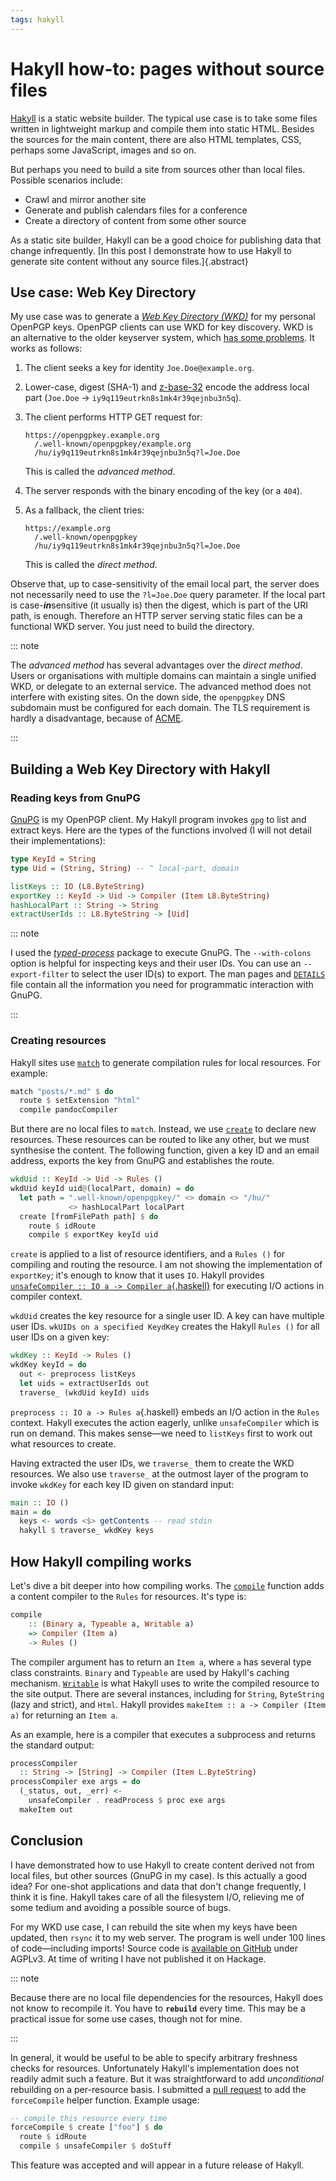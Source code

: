 ```yaml
---
tags: hakyll
---
```


# Hakyll how-to: pages without source files

[Hakyll][] is a static website builder.  The typical use case is to
take some files written in lightweight markup and compile them into
static HTML.  Besides the sources for the main content, there are
also HTML templates, CSS, perhaps some JavaScript, images and so on.

But perhaps you need to build a site from sources other than local
files.  Possible scenarios include:

- Crawl and mirror another site
- Generate and publish calendars files for a conference
- Create a directory of content from some other source

As a static site builder, Hakyll can be a good choice for publishing
data that change infrequently.  [In this post I demonstrate how to
use Hakyll to generate site content without any source
files.]{.abstract}

[Hakyll]: https://jaspervdj.be/hakyll/


## Use case: Web Key Directory

My use case was to generate a [*Web Key Directory (WKD)*][wkd] for
my personal OpenPGP keys.  OpenPGP clients can use WKD for key
discovery.  WKD is an alternative to the older keyserver system, which
[has some problems][].  It works as follows:

1. The client seeks a key for identity `Joe.Doe@example.org`.

2. Lower-case, digest (SHA-1) and [z-base-32][] encode the address
   local part (`Joe.Doe` → `iy9q119eutrkn8s1mk4r39qejnbu3n5q`).

3. The client performs HTTP GET request for:

   ```
   https://openpgpkey.example.org
     /.well-known/openpgpkey/example.org
     /hu/iy9q119eutrkn8s1mk4r39qejnbu3n5q?l=Joe.Doe
   ```

   This is called the *advanced method*.

4. The server responds with the binary encoding of the key (or a
   `404`).

5. As a fallback, the client tries:

   ```
   https://example.org
     /.well-known/openpgpkey
     /hu/iy9q119eutrkn8s1mk4r39qejnbu3n5q?l=Joe.Doe
   ```

   This is called the *direct method*.

Observe that, up to case-sensitivity of the email local part, the
server does not necessarily need to use the `?l=Joe.Doe` query
parameter.  If the local part is case-***in***sensitive (it usually is)
then the digest, which is part of the URI path, is enough.
Therefore an HTTP server serving static files can be a functional
WKD server.  You just need to build the directory.

[wkd]: https://wiki.gnupg.org/WKD
[has some problems]: https://gist.github.com/rjhansen/67ab921ffb4084c865b3618d6955275f
[z-base-32]: https://philzimmermann.com/docs/human-oriented-base-32-encoding.txt

::: note

The *advanced method* has several advantages over the *direct
method*.  Users or organisations with multiple domains can maintain
a single unified WKD, or delegate to an external service.  The
advanced method does not interfere with existing sites.  On the down
side, the `openpgpkey` DNS subdomain must be configured for each
domain.  The TLS requirement is hardly a disadvantage, because of
[ACME][].

[ACME]: https://en.wikipedia.org/wiki/Automated_Certificate_Management_Environment

:::

## Building a Web Key Directory with Hakyll

### Reading keys from GnuPG

[GnuPG][] is my OpenPGP client.  My Hakyll program invokes `gpg` to
list and extract keys.  Here are the types of the functions involved
(I will not detail their implementations):

```haskell
type KeyId = String
type Uid = (String, String) -- ^ local-part, domain

listKeys :: IO (L8.ByteString)
exportKey :: KeyId -> Uid -> Compiler (Item L8.ByteString)
hashLocalPart :: String -> String
extractUserIds :: L8.ByteString -> [Uid]
```

::: note

I used the [*typed-process*][hackage-typed-process] package to
execute GnuPG.  The `--with-colons` option is helpful for inspecting
keys and their user IDs.  You can use an `--export-filter` to select
the user ID(s) to export.  The man pages and [`DETAILS`][DETAILS]
file contain all the information you need for programmatic
interaction with GnuPG.

:::

[GnuPG]: https://gnupg.org/
[DETAILS]: https://github.com/gpg/gnupg/blob/master/doc/DETAILS
[hackage-typed-process]: https://hackage.haskell.org/package/typed-process


### Creating resources

Hakyll sites use [`match`][match] to generate compilation rules
for local resources.  For example:

```haskell
match "posts/*.md" $ do
  route $ setExtension "html"
  compile pandocCompiler
```

[match]: https://hackage.haskell.org/package/hakyll-4.14.0.0/docs/Hakyll-Core-Rules.html#v:match

But there are no local files to `match`.  Instead, we use
[`create`][create] to declare new resources.  These resources can be
routed to like any other, but we must synthesise the content.  The
following function, given a key ID and an email address, exports the
key from GnuPG and establishes the route.

```haskell
wkdUid :: KeyId -> Uid -> Rules ()
wkdUid keyId uid@(localPart, domain) = do
  let path = ".well-known/openpgpkey/" <> domain <> "/hu/"
             <> hashLocalPart localPart
  create [fromFilePath path] $ do
    route $ idRoute
    compile $ exportKey keyId uid
```

`create` is applied to a list of resource identifiers, and a `Rules
()` for compiling and routing the resource.  I am not showing the
implementation of `exportKey`; it's enough to know that it uses
`IO`.  Hakyll provides [`unsafeCompiler :: IO a -> Compiler
a`{.haskell}][unsafeCompiler] for executing I/O actions in compiler
context.

[create]: https://hackage.haskell.org/package/hakyll-4.14.0.0/docs/Hakyll-Core-Rules.html#v:create
[unsafeCompiler]: https://hackage.haskell.org/package/hakyll-4.14.0.0/docs/Hakyll-Core-Compiler.html#v:unsafeCompiler

`wkdUid` creates the key resource for a single user ID.  A key can
have multiple user IDs.  `wkUIDs on a specified KeydKey` creates the
Hakyll `Rules ()` for all user IDs on a given key:

```haskell
wkdKey :: KeyId -> Rules ()
wkdKey keyId = do
  out <- preprocess listKeys
  let uids = extractUserIds out
  traverse_ (wkdUid keyId) uids
```

`preprocess :: IO a -> Rules a`{.haskell} embeds an I/O action in
the `Rules` context.  Hakyll executes the action eagerly, unlike
`unsafeCompiler` which is run on demand.  This makes sense—we need
to `listKeys` first to work out what resources to create.

Having extracted the user IDs, we `traverse_` them to create the WKD
resources.  We also use `traverse_` at the outmost layer of the
program to invoke `wkdKey` for each key ID given on standard input:

```haskell
main :: IO ()
main = do
  keys <- words <$> getContents -- read stdin
  hakyll $ traverse_ wkdKey keys
```

## How Hakyll compiling works

Let's dive a bit deeper into how compiling works.  The
[`compile`][compile] function adds a content compiler to the `Rules`
for resources.  It's type is:

```haskell
compile
    :: (Binary a, Typeable a, Writable a)
    => Compiler (Item a)
    -> Rules ()
```

The compiler argument has to return an `Item a`, where `a` has
several type class constraints.  `Binary` and `Typeable` are used by
Hakyll's caching mechanism.  [`Writable`][Writable] is what Hakyll
uses to write the compiled resource to the site output.  There are
several instances, including for `String`, `ByteString` (lazy and
strict), and `Html`.  Hakyll provides `makeItem :: a -> Compiler
(Item a)` for returning an `Item a`.

As an example, here is a compiler that executes a subprocess and
returns the standard output:

```haskell
processCompiler
  :: String -> [String] -> Compiler (Item L.ByteString)
processCompiler exe args = do
  (_status, out, _err) <-
    unsafeCompiler . readProcess $ proc exe args
  makeItem out
```

[compile]: https://hackage.haskell.org/package/hakyll-4.14.0.0/docs/Hakyll-Core-Rules.html#v:compile
[Writable]: https://hackage.haskell.org/package/hakyll-4.14.0.0/docs/Hakyll-Core-Writable.html#t:Writable

## Conclusion

I have demonstrated how to use Hakyll to create content derived not
from local files, but other sources (GnuPG in my case).  Is this
actually a good idea?  For one-shot applications and data that don't
change frequently, I think it is fine.  Hakyll takes care of all the
filesystem I/O, relieving me of some tedium and avoiding a possible
source of bugs.

For my WKD use case, I can rebuild the site when my keys have been
updated, then `rsync` it to my web server.  The program is well
under 100 lines of code—including imports!  Source code is
[available on GitHub](https://github.com/frasertweedale/hakyll-wkd)
under AGPLv3.  At time of writing I have not published it on
Hackage.

::: note

Because there are no local file dependencies for the resources,
Hakyll does not know to recompile it.  You have to **`rebuild`**
every time.  This may be a practical issue for some use cases,
though not for mine.

:::

In general, it would be useful to be able to specify arbitrary
freshness checks for resources.  Unfortunately Hakyll's
implementation does not readily admit such a feature.  But it was
straightforward to add *unconditional* rebuilding on a per-resource
basis.  I submitted a [pull request][] to add the `forceCompile`
helper function.  Example usage:

```haskell
-- compile this resource every time
forceCompile $ create ["foo"] $ do
  route $ idRoute
  compile $ unsafeCompiler $ doStuff
```

[pull request]: https://github.com/jaspervdj/hakyll/pull/857

This feature was accepted and will appear in a future release of
Hakyll.
